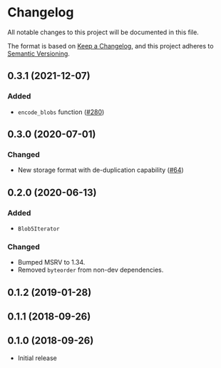 # Changelog
All notable changes to this project will be documented in this file.

The format is based on [Keep a Changelog](https://keepachangelog.com/en/1.0.0/),
and this project adheres to [Semantic Versioning](https://semver.org/spec/v2.0.0.html).

## 0.3.1 (2021-12-07)
### Added
- `encode_blobs` function ([#280])

[#280]: https://github.com/RustCrypto/utils/pull/280

## 0.3.0 (2020-07-01)
### Changed
- New storage format with de-duplication capability ([#64])

[#64]: https://github.com/RustCrypto/utils/pull/64

## 0.2.0 (2020-06-13)
### Added
- `Blob5Iterator`

### Changed
- Bumped MSRV to 1.34.
- Removed `byteorder` from non-dev dependencies.

## 0.1.2 (2019-01-28)

## 0.1.1 (2018-09-26)

## 0.1.0 (2018-09-26)
- Initial release

